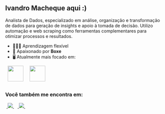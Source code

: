 ## Ivandro Macheque aqui :)

Analista de Dados, especializado em análise, organização e transformação de dados para geração de insights e apoio à tomada de decisão. Utilizo automação e web scraping como ferramentas complementares para otimizar processos e resultados.

- 👨🏽‍💻 Aprendizagem flexível
- 🥊 Apaixonado por **Boxe**
- 🖥 Atualmente mais focado em:
<div style="display: inline">
  &nbsp;&nbsp;<img width='50' height='50' src="https://cdn.jsdelivr.net/gh/devicons/devicon@latest/icons/python/python-original.svg" />&nbsp;&nbsp;
  &nbsp;&nbsp;<img width='50' height='50' src="https://cdn.jsdelivr.net/gh/devicons/devicon@latest/icons/pandas/pandas-original-wordmark.svg" />&nbsp;&nbsp;
</div>          

## 
### Você também me encontra em:
&nbsp;<a href="https://www.linkedin.com/in/ivandro-macheque-869526363/">
  <img src="https://img.shields.io/badge/linkedin-%230077B5.svg?style=for-the-badge&logo=linkedin&logoColor=white">
</a>&nbsp;
&nbsp;<a href="https://www.instagram.com/ivan.lucas06?igsh=N2s0OWZ6b3Mxdjk3">
  <img src="https://img.shields.io/badge/Instagram-%23E4405F.svg?style=for-the-badge&logo=Instagram&logoColor=white">
</a>&nbsp;
